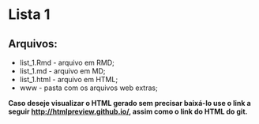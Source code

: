 # Lista 1

## Arquivos:
* list_1.Rmd - arquivo em RMD;
* list_1.md - arquivo em MD;
* list_1.html - arquivo em HTML;
* www - pasta com os arquivos web extras;

**Caso deseje visualizar o HTML gerado sem precisar baixá-lo use o link a seguir <http://htmlpreview.github.io/>, assim como o link do HTML do git.**
